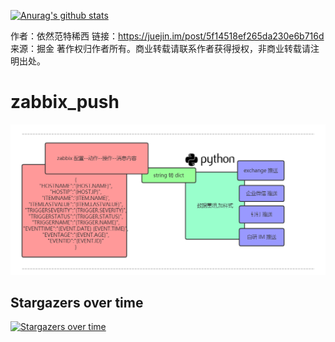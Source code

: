 
[![Anurag's github stats](https://github-readme-stats.vercel.app/api?username=ZuoGuocai?theme=dark)](https://github.com/ZuoGuocai/github-readme-stats)


作者：依然范特稀西
链接：https://juejin.im/post/5f14518ef265da230e6b716d
来源：掘金
著作权归作者所有。商业转载请联系作者获得授权，非商业转载请注明出处。





# zabbix_push


![image](https://raw.githubusercontent.com/ZuoGuocai/zabbix_push/master/images/sendmap.png)





## Stargazers over time

[![Stargazers over time](https://starchart.cc/ZuoGuocai/zabbix_push.svg)](https://starchart.cc/ZuoGuocai/zabbix_push)

